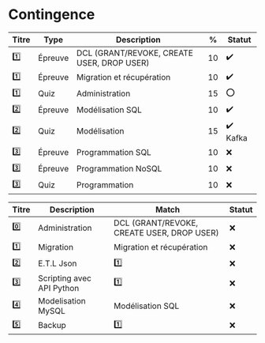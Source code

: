 # Contingence


| Titre | Type    | Description                                         | % | Statut           |
|-------|---------|-----------------------------------------------------|---|------------------|
| :one: | Épreuve | DCL (GRANT/REVOKE, CREATE USER, DROP USER)          | 10|:heavy_check_mark:|
| :one: | Épreuve | Migration et récupération                           | 10|:heavy_check_mark:|
| :one: | Quiz    | Administration                                      | 15|:o:|
| :two: | Épreuve | Modélisation SQL                                    | 10|:heavy_check_mark:|
| :two: | Quiz    | Modélisation                                        | 15|:heavy_check_mark: Kafka| 
|:three:|Épreuve  | Programmation SQL                                   | 10|:x:|
|:three:|Épreuve  | Programmation NoSQL                                 | 10|:x:|
|:three:| Quiz    | Programmation                                       | 10|:x:|

| Titre | Description                                         | Match | Statut           |
|-------|-----------------------------------------------------|-------|------------------|
| :zero:| Administration                                      |  DCL (GRANT/REVOKE, CREATE USER, DROP USER) |:x:|
| :one: | Migration                                           | Migration et récupération  |:x:|
| :two: | E.T.L Json                                          | :one: |:x:|
|:three:| Scripting avec API Python                           | :one: |:x:|
| :four:| Modelisation MySQL                                  | Modélisation SQL |:x:|
| :five:| Backup                                              | :one: |:x:|

